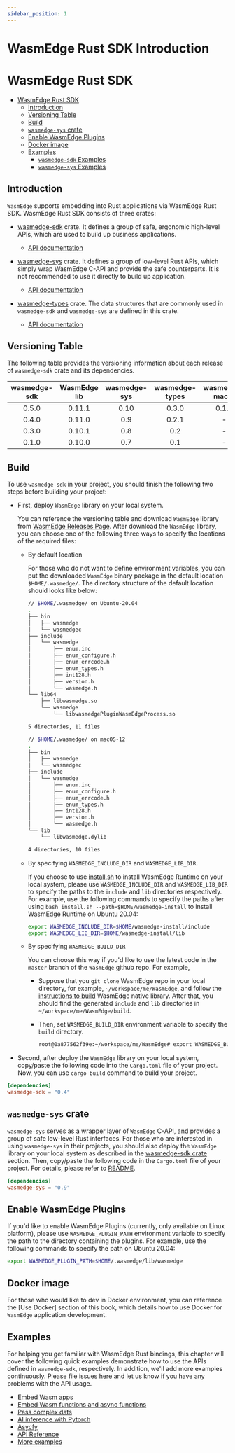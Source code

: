 ```yaml
---
sidebar_position: 1
---
```


# WasmEdge Rust SDK Introduction

# WasmEdge Rust SDK

<!-- @import "[TOC]" {cmd="toc" depthFrom=1 depthTo=6 orderedList=false} -->

<!-- code_chunk_output -->

-   [WasmEdge Rust SDK](#wasmedge-rust-sdk)
    -   [Introduction](#introduction)
    -   [Versioning Table](#versioning-table)
    -   [Build](#build)
    -   [`wasmedge-sys` crate](#wasmedge-sys-crate)
    -   [Enable WasmEdge Plugins](#enable-wasmedge-plugins)
    -   [Docker image](#docker-image)
    -   [Examples](#examples)
        -   [`wasmedge-sdk` Examples](#wasmedge-sdk-examples)
        -   [`wasmedge-sys` Examples](#wasmedge-sys-examples)

<!-- /code_chunk_output -->

## Introduction

`WasmEdge` supports embedding into Rust applications via WasmEdge Rust SDK. WasmEdge Rust SDK consists of three crates:

-   [wasmedge-sdk](https://crates.io/crates/wasmedge-sdk) crate. It defines a group of safe, ergonomic high-level APIs, which are used to build up business applications.

    -   [API documentation](https://wasmedge.github.io/WasmEdge/wasmedge_sdk/)

-   [wasmedge-sys](https://crates.io/crates/wasmedge-sys) crate. It defines a group of low-level Rust APIs, which simply wrap WasmEdge C-API and provide the safe counterparts. It is not recommended to use it directly to build up application.

    -   [API documentation](https://wasmedge.github.io/WasmEdge/wasmedge_sys/)

-   [wasmedge-types](https://crates.io/crates/wasmedge-types) crate. The data structures that are commonly used in `wasmedge-sdk` and `wasmedge-sys` are defined in this crate.
    -   [API documentation](https://wasmedge.github.io/WasmEdge/wasmedge_types/)

## Versioning Table

The following table provides the versioning information about each release of `wasmedge-sdk` crate and its dependencies.

| wasmedge-sdk | WasmEdge lib | wasmedge-sys | wasmedge-types | wasmedge-macro |
| :----------: | :----------: | :----------: | :------------: | :------------: |
|    0.5.0     |    0.11.1    |     0.10     |     0.3.0      |     0.1.0      |
|    0.4.0     |    0.11.0    |     0.9      |     0.2.1      |       -        |
|    0.3.0     |    0.10.1    |     0.8      |      0.2       |       -        |
|    0.1.0     |    0.10.0    |     0.7      |      0.1       |       -        |

## Build

To use `wasmedge-sdk` in your project, you should finish the following two steps before building your project:

-   First, deploy `WasmEdge` library on your local system.

    You can reference the versioning table and download `WasmEdge` library from [WasmEdge Releases Page](https://github.com/WasmEdge/WasmEdge/releases). After download the `WasmEdge` library, you can choose one of the following three ways to specify the locations of the required files:

    -   By default location

        For those who do not want to define environment variables, you can put the downloaded `WasmEdge` binary package in the default location `$HOME/.wasmedge/`. The directory structure of the default location should looks like below:

        ```bash
        // $HOME/.wasmedge/ on Ubuntu-20.04
        .
        ├── bin
        │   ├── wasmedge
        │   └── wasmedgec
        ├── include
        │   └── wasmedge
        │       ├── enum.inc
        │       ├── enum_configure.h
        │       ├── enum_errcode.h
        │       ├── enum_types.h
        │       ├── int128.h
        │       ├── version.h
        │       └── wasmedge.h
        └── lib64
            ├── libwasmedge.so
            └── wasmedge
                └── libwasmedgePluginWasmEdgeProcess.so

        5 directories, 11 files
        ```

        ```bash
        // $HOME/.wasmedge/ on macOS-12
        .
        ├── bin
        │   ├── wasmedge
        │   └── wasmedgec
        ├── include
        │   └── wasmedge
        │       ├── enum.inc
        │       ├── enum_configure.h
        │       ├── enum_errcode.h
        │       ├── enum_types.h
        │       ├── int128.h
        │       ├── version.h
        │       └── wasmedge.h
        └── lib
            └── libwasmedge.dylib

        4 directories, 10 files
        ```

    -   By specifying `WASMEDGE_INCLUDE_DIR` and `WASMEDGE_LIB_DIR`.

        If you choose to use [install.sh](https://github.com/WasmEdge/WasmEdge/blob/master/utils/install.sh) to install WasmEdge Runtime on your local system, please use `WASMEDGE_INCLUDE_DIR` and `WASMEDGE_LIB_DIR` to specify the paths to the `include` and `lib` directories respectively. For example, use the following commands to specify the paths after using `bash install.sh --path=$HOME/wasmedge-install` to install WasmEdge Runtime on Ubuntu 20.04:

        ```bash
        export WASMEDGE_INCLUDE_DIR=$HOME/wasmedge-install/include
        export WASMEDGE_LIB_DIR=$HOME/wasmedge-install/lib
        ```

    -   By specifying `WASMEDGE_BUILD_DIR`

        You can choose this way if you'd like to use the latest code in the `master` branch of the `WasmEdge` github repo. For example,

        -   Suppose that you `git clone` WasmEdge repo in your local directory, for example, `~/workspace/me/WasmEdge`, and follow the [instructions to build](/contribute/source/build_from_src) WasmEdge native library. After that, you should find the generated `include` and `lib` directories in `~/workspace/me/WasmEdge/build`.

        -   Then, set `WASMEDGE_BUILD_DIR` environment variable to specify the `build` directory.

            ```bash
            root@0a877562f39e:~/workspace/me/WasmEdge# export WASMEDGE_BUILD_DIR=/root/workspace/me/WasmEdge/build
            ```

-   Second, after deploy the `WasmEdge` library on your local system, copy/paste the following code into the `Cargo.toml` file of your project. Now, you can use `cargo build` command to build your project.

```toml
[dependencies]
wasmedge-sdk = "0.4"
```

## `wasmedge-sys` crate

`wasmedge-sys` serves as a wrapper layer of `WasmEdge` C-API, and provides a group of safe low-level Rust interfaces. For those who are interested in using `wasmedge-sys` in their projects, you should also deploy the `WasmEdge` library on your local system as described in the [wasmedge-sdk crate](#build) section. Then, copy/paste the following code in the `Cargo.toml` file of your project. For details, please refer to [README](https://github.com/WasmEdge/WasmEdge/blob/master/bindings/rust/wasmedge-sys/README.md).

```toml
[dependencies]
wasmedge-sys = "0.9"
```

## Enable WasmEdge Plugins

If you'd like to enable WasmEdge Plugins (currently, only available on Linux platform), please use `WASMEDGE_PLUGIN_PATH` environment variable to specify the path to the directory containing the plugins. For example, use the following commands to specify the path on Ubuntu 20.04:

```bash
export WASMEDGE_PLUGIN_PATH=$HOME/.wasmedge/lib/wasmedge
```

## Docker image

For those who would like to dev in Docker environment, you can reference the [Use Docker] section of this book, which details how to use Docker for `WasmEdge` application development.

## Examples

For helping you get familiar with WasmEdge Rust bindings, this chapter will cover the following quick examples demonstrate how to use the APIs defined in `wasmedge-sdk`, respectively. In addition, we'll add more examples continuously. Please file issues [here](https://github.com/WasmEdge/WasmEdge/issues) and let us know if you have any problems with the API usage.

-   [Embed Wasm apps](app.md)
-   [Embed Wasm functions and async functions](function.md)
-   [Pass complex dats](complex_data.md)
-   [AI inference with Pytorch](ai.md)
-   [Asycfy](asyncfy.md)
-   [API Reference](https://crates.io/crates/wasmedge-sdk)
-   [More examples](https://github.com/second-state/wasmedge-rustsdk-examples)
